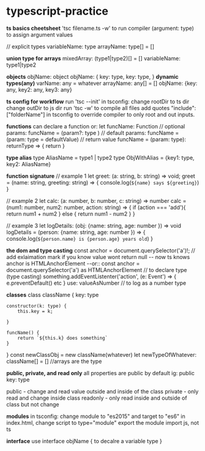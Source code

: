 # typescript-practice

**ts basics cheetsheet**
'tsc filename.ts -w' to run compiler
(argument: type) to assign argument values

// explicit types
variableName: type
arrayName: type[] = []

**union type for arrays**
mixedArray: (type1|type2)[] = []
variableName: type1|type2

**objects**
objName: object
objName: {
    key: type,
    key: type,
}
**dynamic types(any)**
varName: any = whatever
arrayName: any[] = []
objName: {key: any, key2: any, key3: any}

**ts config for workflow**
run 'tsc --init'
in tsconfig:
change rootDir to ts dir
change outDir to js dir
run 'tsc -w' to compile all files
add quotes "include": ["folderName"] in tsconfig to override compiler to only root and out inputs.

**functions**
can declare a function or:
let funcName: Function
// optional params:
funcName = (param?: type )
// default params:
funcName = (param: type = defaultValue)
// return value
funcName = (param: type): returnType => {
    return
}

**type alias**
type AliasName = type1 | type2
type ObjWithAlias = {key1: type, key2: AliasName}

**function signature**
// example 1
let greet: (a: string, b: string) => void;
greet = (name: string, greeting: string) => {
    console.log(`${name} says ${greeting}`)
}

// example 2
let calc: (a: number, b: number, c: string) => number
calc = (num1: number, num2: number, action: string) => {
    if (action === 'add'){
        return num1 + num2
    } else {
        return num1 - num2
    }
}

// example 3
let logDetails: (obj: {name: string, age: number }) => void
logDetails = (person: {name: string, age: number }) => {
    console.log(`${person.name} is {person.age} years old`)
}

**the dom and type casting**
const anchor = document.querySelector('a')!; // add exlaimation mark  if you know value wont return null
-- now ts knows anchor is HTMLAnchorElement
--or::
const anchor = document.querySelector('a') as HTMLAnchorElement // to declare type (type casting)
something.addEventListenter('action', (e: Event') => {
    e.preventDefault() etc
}
use: valueAsNumber // to log as a number type

**classes**
class className {
    key: type

    constructor(k: type) {
        this.key = k;
        
    }

    funcName() {
        return `${this.k} does something`
    }
}
const newClassObj = new className(whatever)
let newTypeOfWhatever: className[] = []   //arrays are the type

**public, private, and read only**
all properties are public by default
ig:
public key: type

public - change and read value outside and inside of the class
private - only read and change inside class
readonly - only read inside and outside of class but not change

**modules**
in tsconfig: change module to "es2015" and target to "es6"
in index.html, change script to type="module"
export the module
import js, not ts

**interface**
use interface objName {
    to decalre a variable type
}